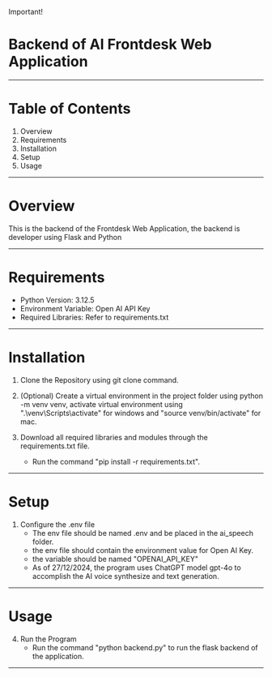 Important!

# Backend of AI Frontdesk Web Application
---------------------

# Table of Contents

1. Overview
2. Requirements
3. Installation
4. Setup
5. Usage

---------------------

# Overview

This is the backend of the Frontdesk Web Application, the backend is developer using Flask and Python

---------------------

# Requirements

- Python Version: 3.12.5
- Environment Variable: Open AI API Key
- Required Libraries: Refer to requirements.txt

---------------------

# Installation

1. Clone the Repository using git clone command.

2. (Optional) Create a virtual environment in the project folder using python -m venv venv, activate virtual environment using ".\venv\Scripts\activate" for windows and "source venv/bin/activate" for mac.

3. Download all required libraries and modules through the requirements.txt file. 
   - Run the command "pip install -r requirements.txt".

---------------------

# Setup

1. Configure the .env file
   - The env file should be named .env and be placed in the ai_speech folder.
   - the env file should contain the environment value for Open AI Key.
   - the variable should be named "OPENAI_API_KEY"
   - As of 27/12/2024, the program uses ChatGPT model gpt-4o to accomplish the AI voice synthesize and text generation.

---------------------

# Usage

4. Run the Program
   - Run the command "python backend.py" to run the flask backend of the application.

---------------------